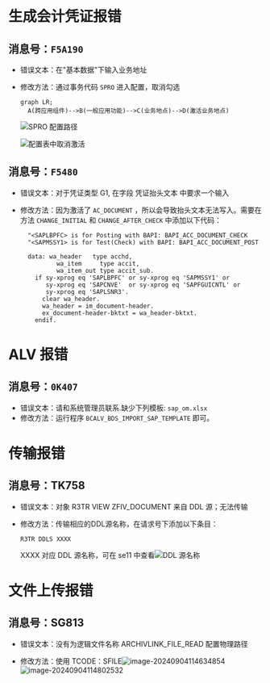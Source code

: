 # 生成会计凭证报错

## **消息号：`F5A190`**  

- 错误文本：在"基本数据"下输入业务地址

- 修改方法：通过事务代码 `SPRO` 进入配置，取消勾选

  ```mermaid
  graph LR;
  	A(跨应用组件)-->B(一般应用功能)-->C(业务地点)-->D(激活业务地点)
  ```

  <img src="https://picture-bj.oss-cn-beijing.aliyuncs.com/pciture/image-20240531094527893.png" alt="SPRO 配置路径"/>

  ![配置表中取消激活](https://picture-bj.oss-cn-beijing.aliyuncs.com/pciture/image-20240531094729437.png)

## **消息号：`F5480`** 

- 错误文本：对于凭证类型 G1, 在字段 凭证抬头文本 中要求一个输入

- 修改方法：因为激活了 `AC_DOCUMENT` ，所以会导致抬头文本无法写入。需要在方法 `CHANGE_INITIAL` 和 `CHANGE_AFTER_CHECK` 中添加以下代码：

  ```abap
    "<SAPLBPFC> is for Posting with BAPI: BAPI_ACC_DOCUMENT_CHECK
    "<SAPMSSY1> is for Test(Check) with BAPI: BAPI_ACC_DOCUMENT_POST
    
    data: wa_header   type acchd,
            wa_item     type accit,
            wa_item_out type accit_sub.
      if sy-xprog eq 'SAPLBPFC' or sy-xprog eq 'SAPMSSY1' or
         sy-xprog eq 'SAPCNVE'  or sy-xprog eq 'SAPFGUICNTL' or 
         sy-xprog eq 'SAPLSNR3'.
        clear wa_header.
        wa_header = im_document-header.
        ex_document-header-bktxt = wa_header-bktxt.
      endif.
  ```


# ALV 报错

## **消息号：`0K407`**

- 错误文本：请和系统管理员联系.缺少下列模板: `sap_om.xlsx`
- 修改方法：运行程序 `BCALV_BDS_IMPORT_SAP_TEMPLATE` 即可。

# 传输报错

## **消息号：TK758**

- 错误文本：对象 R3TR VIEW ZFIV_DOCUMENT 来自 DDL 源；无法传输

- 修改方法：传输相应的DDL源名称，在请求号下添加以下条目：

  ```abap
  R3TR DDLS XXXX
  ```

  XXXX 对应 DDL 源名称，可在 se11 中查看![DDL 源名称](https://picture-bj.oss-cn-beijing.aliyuncs.com/pciture/image-20240801135714789.png)

# 文件上传报错

## **消息号：SG813**

- 错误文本：没有为逻辑文件名称 ARCHIVLINK_FILE_READ 配置物理路径

- 修改方法：使用 TCODE：SFILE![image-20240904114634854](https://picture-bj.oss-cn-beijing.aliyuncs.com/pciture/image-20240904114634854.png)![image-20240904114802532](https://picture-bj.oss-cn-beijing.aliyuncs.com/pciture/image-20240904114802532.png)

  
